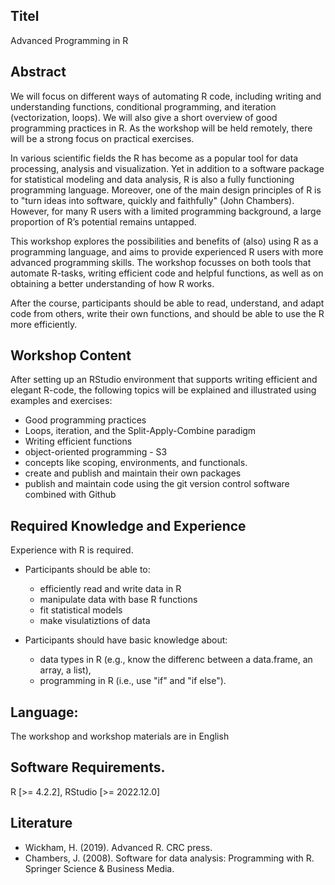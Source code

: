 ## Titel

Advanced Programming in R


## Abstract

We will focus on different ways of automating R code, including writing and understanding functions, conditional programming, and iteration (vectorization, loops). We will also give a short overview of good programming practices in R. As the workshop will be held remotely, there will be a strong focus on practical exercises.

In various scientific fields the R has become as a popular tool for data processing, analysis and visualization. Yet in addition to a software package for statistical modeling and data analysis, R is also a fully functioning programming language. Moreover, one of the main design principles of R is to "turn ideas into software, quickly and faithfully" (John Chambers). However, for many R users with a limited programming background, a large proportion of R’s potential remains untapped. 

This workshop explores the possibilities and benefits of (also) using R as a programming language, and aims to provide experienced R users with more advanced programming skills. The workshop focusses on both tools that automate R-tasks, writing efficient code and helpful functions, as well as on obtaining a better understanding of how R works. 

After the course, participants should be able to read, understand, and adapt code from others, write their own functions, and should be able to use the R more efficiently.



## Workshop Content

After setting up an RStudio environment that supports writing efficient and elegant R-code, the following topics will be explained and illustrated using examples and exercises:
- Good programming practices
- Loops, iteration, and the Split-Apply-Combine paradigm
- Writing efficient functions
- object-oriented programming - S3
- concepts like scoping, environments, and functionals. 
- create and publish and maintain their own packages
- publish and maintain code using the git version control software combined with Github




## Required Knowledge and Experience 

Experience with R is required. 

* Participants should be able to:
	- efficiently read and write data in R
	- manipulate data with base R functions
	- fit statistical models
	- make visulatiztions of data
	
* Participants should have basic knowledge about:
	-  data types in R (e.g., know the differenc between a data.frame, an array, a list),
	-  programming in R (i.e., use "if" and "if else"). 


## Language:

The workshop and workshop materials are in English



## Software Requirements.

R [>= 4.2.2], 
RStudio [>= 2022.12.0]



## Literature

* Wickham, H. (2019). Advanced R. CRC press. 
* Chambers, J. (2008). Software for data analysis: Programming with R. Springer Science & Business Media.


